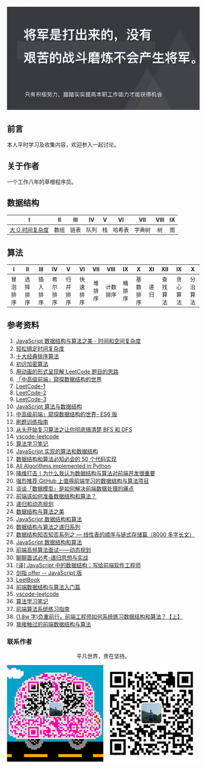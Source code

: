 ![image](./img/timg.jpg)
<br>

## 前言

本人平时学习及收集内容，欢迎参入一起讨论。

## 关于作者

一个工作八年的草根程序员。

## 数据结构

|                                                                     I                                                                     |  II  | III  |  IV  |  V  |   VI   |  VII   | VIII | IX  |
| :---------------------------------------------------------------------------------------------------------------------------------------: | :--: | :--: | :--: | :-: | :----: | :----: | :--: | :-: |
| [大 O 时间复杂度](https://github.com/cs-learning-record/algorithm/blob/master/%E5%A4%A7O%E6%97%B6%E9%97%B4%E5%A4%8D%E6%9D%82%E5%BA%A6.md) | 数组 | 链表 | 队列 | 栈  | 哈希表 | 字典树 |  树  | 图  |

## 算法

|    I     |    II    |   III    |    IV    |    V     |    VI    |  VII   |   VIII   |   IX   |    X     |  XI  |   XII    |    IX    |    X     |
| :------: | :------: | :------: | :------: | :------: | :------: | :----: | :------: | :----: | :------: | :--: | :------: | :------: | :------: |
| 冒泡排序 | 选择排序 | 插入排序 | 希尔排序 | 归并排序 | 快速排序 | 堆排序 | 计数排序 | 桶排序 | 基数排序 | 递归 | 查找算法 | 贪心算法 | 分治算法 | 回溯算法 |

## 参考资料

1. [JavaScript 数据结构与算法之美 - 时间和空间复杂度](https://github.com/biaochenxuying/blog/issues/29)
2. [轻松搞定时间复杂度](https://mp.weixin.qq.com/s/aUDrVMhFUT3LfsHfuBopTw)
3. [十大经典排序算法](https://github.com/hustcc/JS-Sorting-Algorithm)
4. [初识加密算法](https://mp.weixin.qq.com/s/8iBZ3_CIzw3kWjmPYACDrw)
5. [用动画的形式呈现解 LeetCode 题目的思路](https://github.com/MisterBooo/LeetCodeAnimation)
6. [「中高级前端」窥探数据结构的世界](https://juejin.im/post/5cd1ab3df265da03587c142a)
7. [LeetCode-1](https://github.com/azl397985856/leetcode)
8. [LeetCode-2](https://github.com/xcatliu/leetcode)
9. [LeetCode-3](https://github.com/LiangJunrong/document-library/tree/master/other-library/LeetCode)
10. [JavaScript 算法与数据结构](https://github.com/trekhleb/javascript-algorithms/blob/master/README.zh-CN.md)
11. [中高级前端」窥探数据结构的世界- ES6 版](https://juejin.im/post/5cd1ab3df265da03587c142a)
12. [刷题训练指南](https://github.com/apachecn/awesome-algorithm)
13. [从头开始复习算法之让你彻底搞清楚 BFS 和 DFS](https://mp.weixin.qq.com/s/AAsbpVevRRGEMrT7SdH60Q)
14. [vscode-leetcode](https://github.com/jdneo/vscode-leetcode)
15. [算法学习笔记](https://github.com/nonstriater/Learn-Algorithms)
16. [JavaScript 实现的算法和数据结构](https://github.com/ConardLi/awesome-coding-js)
17. [数据结构和算法必知必会的 50 个代码实现](https://github.com/wangzheng0822/algo)
18. [All Algorithms implemented in Python](https://github.com/TheAlgorithms/Python)
19. [降维打击！为什么我认为数据结构与算法对前端开发很重要](https://mp.weixin.qq.com/s/w532W5aVO67MyMeSpkI3uQ)
20. [强烈推荐 GitHub 上值得前端学习的数据结构与算法项目](https://segmentfault.com/a/1190000019842169)
21. [谈谈「数据模型」是如何解决前端数据处理的痛点](https://mp.weixin.qq.com/s/e061ugOvHoQqTe6EYqYHug)
22. [前端该如何准备数据结构和算法？](https://juejin.im/post/5d5b307b5188253da24d3cd1)
23. [递归和动态规划](https://mp.weixin.qq.com/s/GtnJYvvOoyeXH0h3tZZAkA)
24. [数据结构与算法之美](https://time.geekbang.org/column/article/39922)
25. [JavaScript 数据结构和算法](https://github.com/careteenL/data-structure_algorithm)
26. [数据结构与算法之递归系列](https://mp.weixin.qq.com/s/yy4LBfr-h5qvvQKncgFIug)
27. [数据结构知否知否系列之 — 线性表的顺序与链式存储篇（8000 多字长文）](https://mp.weixin.qq.com/s/wj8PJT1ZJNvYgpd_Kn8uoA)
28. [JavaScript 数据结构和算法](https://github.com/careteenL/data-structure_algorithm)
29. [前端高频算法面试——动态规划](https://mp.weixin.qq.com/s/po9s6cod7AGGqKsh5ufBjw)
30. [聊聊面试必考-递归思想与实战](https://juejin.im/post/5d85cda3f265da03b638e918)
31. [[译] JavaScript 中的数据结构：写给前端软件工程师](https://juejin.im/post/5de754faf265da33b12e8615)
32. [剑指 offer -- JavaScript 版](https://www.nowcoder.com/discuss/49349)
33. [LeetBook](https://github.com/hk029/leetbook)
34. [前端数据结构与算法入门篇](https://juejin.im/post/5d65ffa051882518e0056241)
35. [vscode-leetcode](https://github.com/jdneo/vscode-leetcode)
36. [算法学习笔记](https://github.com/nonstriater/Learn-Algorithms)
37. [前端算法系统练习指南](http://47.98.159.95/leetcode-js/nav/)
38. [(1.8w 字)负重前行，前端工程师如何系统练习数据结构和算法？【上】](https://juejin.im/post/5e4e9c6451882549331ce8d4)
39. [我接触过的前端数据结构与算法](https://juejin.im/post/5958bac35188250d892f5c91)

### 联系作者

<div align="center">
    <p>
        平凡世界，贵在坚持。
    </p>
    <img src="./img/contact.png" />
</div>
